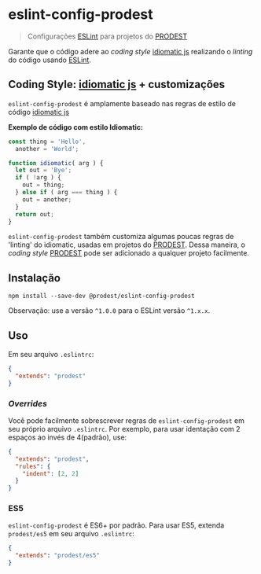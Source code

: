 # eslint-config-prodest
>Configurações [ESLint](http://eslint.org/) para projetos do [PRODEST](http://www.prodest.es.gov.br)

Garante que o código adere ao *coding style* [idiomatic js](https://github.com/rwaldron/idiomatic.js/) realizando o *linting*
do código usando [ESLint](http://eslint.org/).

## Coding Style: [idiomatic js](https://github.com/rwaldron/idiomatic.js/) + customizações
`eslint-config-prodest` é amplamente baseado nas regras de estilo de código [idiomatic js](https://github.com/rwaldron/idiomatic.js/)

**Exemplo de código com estilo Idiomatic:**
```js
const thing = 'Hello',
  another = 'World';

function idiomatic( arg ) {
  let out = 'Bye';
  if ( !arg ) {
    out = thing;
  } else if ( arg === thing ) {
    out = another;
  }
  return out;
}
```

`eslint-config-prodest` também customiza algumas poucas regras de 'linting' do idiomatic, usadas em projetos
do [PRODEST](http://www.prodest.es.gov.br). Dessa maneira, o *coding style* [PRODEST](http://www.prodest.es.gov.br) pode ser adicionado a qualquer projeto facilmente.

## Instalação
```
npm install --save-dev @prodest/eslint-config-prodest
```

Observação: use a versão `^1.0.0` para o ESLint versão `^1.x.x`.

## Uso
Em seu arquivo `.eslintrc`:
```json
{
  "extends": "prodest"
}
```
### *Overrides*
Você pode facilmente sobrescrever regras de `eslint-config-prodest` em seu próprio arquivo `.eslintrc`. Por exemplo, para usar identação
com 2 espaços ao invés de 4(padrão), use:

```json
{
  "extends": "prodest",
  "rules": {
    "indent": [2, 2]
  }
}
```

### ES5
`eslint-config-prodest` é ES6+ por padrão. Para usar ES5, extenda `prodest/es5`
em seu arquivo `.eslintrc`:
```json
{
  "extends": "prodest/es5"
}
```

